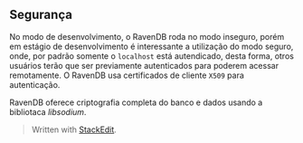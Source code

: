 ## Segurança
No modo de desenvolvimento, o RavenDB roda no modo inseguro, porém em estágio de desenvolvimento é interessante a utilização do modo seguro, onde, por padrão somente o 
`localhost` está autendicado, desta forma, otros usuários terão que ser previamente autenticados para poderem acessar remotamente. O RavenDB  usa certificados de cliente `X509` para autenticação.

RavenDB oferece criptografia completa do banco e dados usando a bibliotaca _libsodium_.


> Written with [StackEdit](https://stackedit.io/).
<!--stackedit_data:
eyJoaXN0b3J5IjpbNDg4MjM4MzA4XX0=
-->